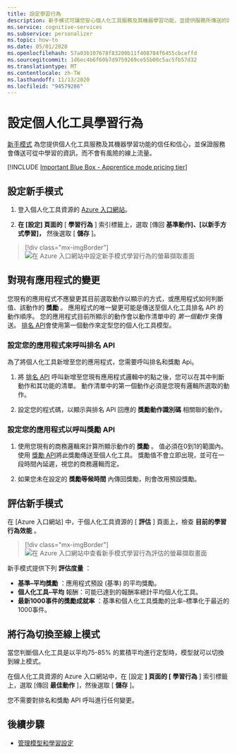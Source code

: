 ```yaml
---
title: 設定學習行為
description: 新手模式可讓您安心個人化工具服務及其機器學習功能，並提供服務所傳送的計量資訊，而不會有風險的線上流量。
ms.service: cognitive-services
ms.subservice: personalizer
ms.topic: how-to
ms.date: 05/01/2020
ms.openlocfilehash: 57a03b107678f83200b11f408784f6455cbceffd
ms.sourcegitcommit: 1d6ec4b6f60b7d9759269ce55b00c5ac5fb57d32
ms.translationtype: MT
ms.contentlocale: zh-TW
ms.lasthandoff: 11/13/2020
ms.locfileid: "94579286"
---
```

# <a name="configure-the-personalizer-learning-behavior"></a>設定個人化工具學習行為

[新手模式](concept-apprentice-mode.md) 為您提供個人化工具服務及其機器學習功能的信任和信心，並保證服務會傳送可從中學習的資訊，而不會有風險的線上流量。

[!INCLUDE [Important Blue Box - Apprentice mode pricing tier](./includes/important-apprentice-mode.md)]

## <a name="configure-apprentice-mode"></a>設定新手模式

1. 登入個人化工具資源的 [Azure 入口網站](https://portal.azure.com)。

1. **在 [設定] 頁面的** [ **學習行為** ] 索引標籤上，選取 [傳回 **基準動作]、[以新手方式學習]，** 然後選取 [ **儲存** ]。

> [!div class="mx-imgBorder"]
> ![在 Azure 入口網站中設定新手模式學習行為的螢幕擷取畫面](media/settings/configure-learning-behavior-azure-portal.png)

## <a name="changes-to-the-existing-application"></a>對現有應用程式的變更

您現有的應用程式不應變更其目前選取動作以顯示的方式，或應用程式如何判斷值、該動作的 **獎勵** 。 應用程式的唯一變更可能是傳送至個人化工具排名 API 的動作順序。 您的應用程式目前所顯示的動作會以動作清單中的 _第一個動作_ 來傳送。 [排名 API](https://westus2.dev.cognitive.microsoft.com/docs/services/personalizer-api/operations/Rank)會使用第一個動作來定型您的個人化工具模型。

### <a name="configure-your-application-to-call-the-rank-api"></a>設定您的應用程式來呼叫排名 API

為了將個人化工具新增至您的應用程式，您需要呼叫排名和獎勵 Api。

1. 將 [排名 API](https://westus2.dev.cognitive.microsoft.com/docs/services/personalizer-api/operations/Rank) 呼叫新增至您現有應用程式邏輯中的點之後，您可以在其中判斷動作和其功能的清單。 動作清單中的第一個動作必須是您現有邏輯所選取的動作。

1. 設定您的程式碼，以顯示與排名 API 回應的 **獎勵動作識別碼** 相關聯的動作。

### <a name="configure-your-application-to-call-reward-api"></a>設定您的應用程式以呼叫獎勵 API

1. 使用您現有的商務邏輯來計算所顯示動作的 **獎勵** 。 值必須在0到1的範圍內。 使用 [獎勵 API](https://westus2.dev.cognitive.microsoft.com/docs/services/personalizer-api/operations/Reward)將此獎勵傳送至個人化工具。 獎勵值不會立即出現，並可在一段時間內延遲，視您的商務邏輯而定。

1. 如果您未在設定的 **獎勵等候時間** 內傳回獎勵，則會改用預設獎勵。

## <a name="evaluate-apprentice-mode"></a>評估新手模式

在 [Azure 入口網站] 中，于個人化工具資源的 [ **評估** ] 頁面上，檢查 **目前的學習行為效能** 。

> [!div class="mx-imgBorder"]
> ![在 Azure 入口網站中查看新手模式學習行為評估的螢幕擷取畫面](media/settings/evaluate-apprentice-mode.png)

新手模式提供下列 **評估度量** ：
* **基準–平均獎勵** ：應用程式預設 (基準) 的平均獎勵。
* **個人化工具–平均** 報酬：可能已達到的報酬率總計平均個人化工具。
* **最新1000事件的獎勵成就率** ：基準和個人化工具獎勵的比率–標準化于最近的1000事件。

## <a name="switch-behavior-to-online-mode"></a>將行為切換至線上模式

當您判斷個人化工具是以平均75-85% 的累積平均進行定型時，模型就可以切換到線上模式。

在個人化工具資源的 Azure 入口網站中，在 [設定 **] 頁面的 [** **學習行為** ] 索引標籤上，選取 [傳回 **最佳動作** ]，然後選取 [ **儲存** ]。

您不需要對排名和獎勵 API 呼叫進行任何變更。

## <a name="next-steps"></a>後續步驟

* [管理模型和學習設定](how-to-manage-model.md)
